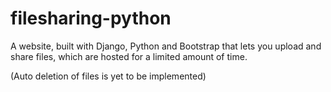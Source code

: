 # filesharing-python

A website, built with Django, Python and Bootstrap that lets you upload and share files, which are hosted for a limited amount of time.

(Auto deletion of files is yet to be implemented)
